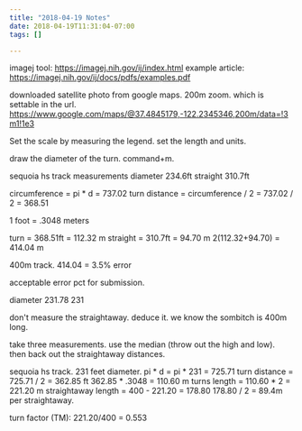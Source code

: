 ```yaml
---
title: "2018-04-19 Notes"
date: 2018-04-19T11:31:04-07:00
tags: []

---
```


<!--more-->

imagej tool: https://imagej.nih.gov/ij/index.html
example article: https://imagej.nih.gov/ij/docs/pdfs/examples.pdf


downloaded satellite photo from google maps. 200m zoom. which is settable in the url.
https://www.google.com/maps/@37.4845179,-122.2345346,200m/data=!3m1!1e3

Set the scale by measuring the legend. set the length and units.

draw the diameter of the turn. command+m.

sequoia hs track measurements
diameter 234.6ft
straight 310.7ft

circumference = pi * d = 737.02
turn distance = circumference / 2 = 737.02 / 2 = 368.51

1 foot = .3048 meters

turn = 368.51ft = 112.32 m
straight = 310.7ft = 94.70 m
2(112.32+94.70) = 414.04 m

400m track. 414.04 = 3.5% error

acceptable error pct for submission.

diameter
231.78
231

don't measure the straightaway. deduce it. we know the sombitch is 400m long.

take three measurements. use the median (throw out the high and low).
then back out the straightaway distances.

sequoia hs track.
231 feet diameter.
pi * d = pi * 231 = 725.71
turn distance = 725.71 / 2 = 362.85 ft
362.85 * .3048 = 110.60 m
turns length = 110.60 * 2 = 221.20 m
straightaway length = 400 - 221.20 = 178.80
178.80 / 2 = 89.4m per straightaway.

turn factor (TM): 221.20/400 = 0.553
